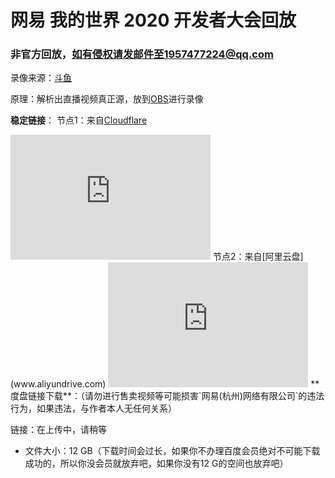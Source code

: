 # 网易 我的世界 2020 开发者大会回放

### 非官方回放，如有侵权请发邮件至1957477224@qq.com

录像来源：[斗鱼](https://www.douyu.com/)

原理：解析出直播视频真正源，放到[OBS](https://obsproject.com)进行录像


**稳定链接**：
节点1：来自[Cloudflare](cloudflare.com)
<iframe
  src="https://iframe.videodelivery.net/ac2c5159db7a1b7c8e963c6092895eb7"
  style="border: none;"
  height="200"
  width="320"
  allow="accelerometer; gyroscope; autoplay; encrypted-media; picture-in-picture;"
  allowfullscreen="true"
  autoplay="true"
></iframe>
节点2：来自[阿里云盘](www.aliyundrive.com)
<iframe
    height=200
    width=320
    src="http://mrw.so/5xz7Zc"
    frameborder=0
    allowfullscreen>
</iframe>
**度盘链接下载**：（请勿进行售卖视频等可能损害`网易(杭州)网络有限公司`的违法行为，如果违法，与作者本人无任何关系）

链接：在上传中，请稍等
* 文件大小：12 GB（下载时间会过长，如果你不办理百度会员绝对不可能下载成功的，所以你没会员就放弃吧，如果你没有12 G的空间也放弃吧）
